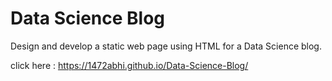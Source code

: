 # Data Science Blog
 Design and develop a static web page using HTML for a Data Science blog.

click here : https://1472abhi.github.io/Data-Science-Blog/
